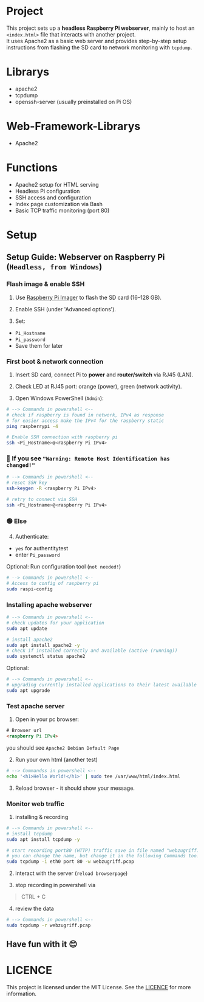 # Project
This project sets up a **headless Raspberry Pi webserver**, mainly to host an `<index.html>` file that interacts with another project.  
It uses Apache2 as a basic web server and provides step-by-step setup instructions from flashing the SD card to network monitoring with `tcpdump`.

# Librarys
- apache2
- tcpdump
- openssh-server (usually preinstalled on Pi OS)

# Web-Framework-Librarys
- Apache2

# Functions
- Apache2 setup for HTML serving
- Headless Pi configuration
- SSH access and configuration
- Index page customization via Bash
- Basic TCP traffic monitoring (port 80)
  
# Setup
## Setup Guide: Webserver on Raspberry Pi (`Headless, from Windows`)
### Flash image & enable SSH
1. Use [Raspberry Pi Imager](https://www.raspberrypi.com/software/) to flash the SD card (16–128 GB).

2. Enable SSH (under 'Advanced options').

3. Set: 
 - `Pi_Hostname`
 - `Pi_password`
 - Save them for later
 
### First boot & network connection
1. Insert SD card, connect Pi to **power** and **router/switch** via RJ45 (LAN).

2. Check LED at RJ45 port: orange (power), green (network activity).

3. Open Windows PowerShell (`Admin`):

```bash
# --> Commands in powershell <--
# check if raspberry is found in network, IPv4 as response
# for easier access make the IPv4 for the raspberry static
ping raspberrypi -4

# Enable SSH connection with raspberry pi
ssh <Pi_Hostname>@<raspberry Pi IPv4>
```

### 🔴 If you see `"Warning: Remote Host Identification has changed!"`

```bash
# --> Commands in powershell <--
# reset SSH key
ssh-keygen -R <raspberry Pi IPv4>

# retry to connect via SSH
ssh <Pi_Hostname>@<raspberry Pi IPv4>
```
### 🟢 Else

4. Authenticate:
- `yes` for authentitytest
- enter `Pi_password`

Optional: Run configuration tool (`not needed!`)
```bash
# --> Commands in powershell <--
# Access to config of raspberry pi 
sudo raspi-config
```

### Installing apache webserver
```bash
# --> Commands in powershell <--
# check updates for your application
sudo apt update

# install apache2
sudo apt install apache2 -y
# check if installed correctly and available (active (running))
sudo systemctl status apache2
```

Optional:
```bash
# --> Commands in powershell <--
# upgrading currently installed applications to their latest available version
sudo apt upgrade
```

### Test apache server
1. Open in your pc browser:
   
```html
# Browser url
<raspberry Pi IPv4>
```
you should see `Apache2 Debian Default Page`

2. Run your own html (another test)
```bash
# --> Commandss in powershell <--
echo '<h1>Hello World!</h1>' | sudo tee /var/www/html/index.html
```

3. Reload browser - it should show your message.

### Monitor web traffic
1. installing & recording
```bash
# --> Commands in powershell <--
# install tcpdump
sudo apt install tcpdump -y

# start recording port80 (HTTP) traffic save in file named "webzugriff.pcap"
# you can change the name, but change it in the following Commands too!
sudo tcpdump -i eth0 port 80 -w webzugriff.pcap
```
2. interact with the server (`reload browserpage`)

3. stop recording in powershell via
> CTRL + C

4. review the data
```bash
# --> Commands in powershell <--
sudo tcpdump -r webzugriff.pcap
```
## Have fun with it 😊
	    
# LICENCE
This project is licensed under the MIT License. See the [LICENCE](https://github.com/AlbelNox/ToDoList/blob/main/LICENSE) for more information.
